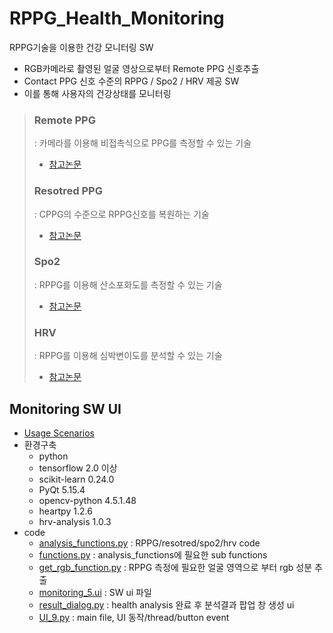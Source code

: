 # RPPG_Health_Monitoring
RPPG기술을 이용한 건강 모니터링 SW
- RGB카메라로 촬영된 얼굴 영상으로부터 Remote PPG 신호추출
- Contact PPG 신호 수준의 RPPG / Spo2 / HRV 제공 SW
- 이를 통해 사용자의 건강상태를 모니터링

> ### Remote PPG 
> : 카메라를 이용해 비접촉식으로 PPG를 측정할 수 있는 기술
> - [참고논문](https://www.spiedigitallibrary.org/journals/journal-of-electronic-imaging/volume-26/issue-6/063003/Contactless-physiological-signals-extraction-based-on-skin-color-magnification/10.1117/1.JEI.26.6.063003.short?SSO=1)
> ### Resotred PPG
>  : CPPG의 수준으로 RPPG신호를 복원하는 기술
>  - [참고논문](https://www.mdpi.com/1424-8220/21/17/5910)
> ### Spo2
>  : RPPG를 이용해 산소포화도를 측정할 수 있는 기술
>  - [참고논문](https://www.mdpi.com/1424-8220/21/18/6120)
> ### HRV
>  : RPPG를 이용해 심박변이도를 분석할 수 있는 기술
>  - [참고논문](https://www.mdpi.com/1424-8220/21/18/6241)

## Monitoring SW UI
- [Usage Scenarios](https://github.com/sugyeong-yu/RPPG_Health_Monitoring/blob/main/%EB%B0%9C%ED%91%9C%20%EC%9E%90%EB%A3%8C.pptx)
- 환경구축
  - python
  - tensorflow 2.0 이상
  - scikit-learn 0.24.0
  - PyQt 5.15.4
  - opencv-python 4.5.1.48
  - heartpy 1.2.6
  - hrv-analysis 1.0.3 
- code
  - [analysis_functions.py](https://github.com/sugyeong-yu/RPPG_Health_Monitoring/blob/main/code/analysis_functions.py) : RPPG/resotred/spo2/hrv code
  - [functions.py](https://github.com/sugyeong-yu/RPPG_Health_Monitoring/blob/main/code/functions.py) : analysis_functions에 필요한 sub functions
  - [get_rgb_function.py](https://github.com/sugyeong-yu/RPPG_Health_Monitoring/blob/main/code/get_rgb_function.py) : RPPG 측정에 필요한 얼굴 영역으로 부터 rgb 성분 추출
  - [monitoring_5.ui](https://github.com/sugyeong-yu/RPPG_Health_Monitoring/blob/main/code/monitoring_5.ui) : SW ui 파일
  - [result_dialog.py](https://github.com/sugyeong-yu/RPPG_Health_Monitoring/blob/main/code/result_dialog.py) : health analysis 완료 후 분석결과 팝업 창 생성 ui
  - [UI_9.py](https://github.com/sugyeong-yu/RPPG_Health_Monitoring/blob/main/code/UI_9.py) : main file, UI 동작/thread/button event 

